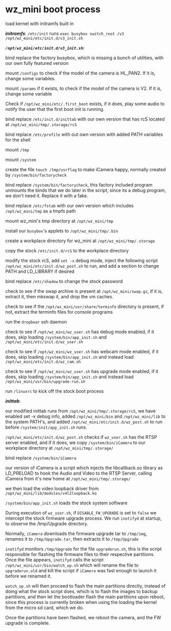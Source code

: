 # wz_mini boot process


load kernel with initramfs built in

***initramfs***: ```/etc/init``` runs ```exec busybox switch_root /v3 /opt/wz_mini/etc/init.d/v3_init.sh```

***```/opt/wz_mini/etc/init.d/v3_init.sh```:***

bind replace the factory busybox, which is missing a bunch of utilities, with our own fully featured version

mount ```/configs``` to check if the model of the camera is HL_PAN2.  If it is, change some variables.

mount ```/params``` if it exists, to check if the model of the camera is V2.  If it is, change some variable

Check if `/opt/wz_mini/etc/.first_boot` exists, if it does, play some audio to notify the user that the first boot init is running.

bind replace ```/etc/init.d/inittab``` with our own version that has rcS located at ```/opt/wz_mini/tmp/.storage/rcS```

bind replace ```/etc/profile``` with out own version with added PATH variables for the shell

mount ```/tmp```

mount ```/system```

create the file `touch /tmp/usrflag` to make iCamera happy, normally created by `/system/bin/factorycheck`

bind replace ```/system/bin/factorycheck```, this factory included program unmounts the binds that we do later in the script, since its a debug program, we don't need it.  Replace it with a fake.

bind replace ```/etc/fstab``` with our own version which includes ```/opt/wz_mini/tmp``` as a tmpfs path

mount wz_mini's tmp directory at ```/opt/wz_mini/tmp```

install our `busybox`'s applets to `/opt/wz_mini/tmp/.bin`

create a workplace directory for wz_mini at `/opt/wz_mini/tmp/.storage`

copy the stock ```/etc/init.d/rcS``` to the workplace directory

modify the stock rcS, add ```set -x``` debug mode, inject the following script ```/opt/wz_mini/etc/init.d/wz_post.sh``` to run, and add a section to change PATH and LD_LIBRARY if desired

bind replace ```/etc/shadow``` to change the stock password

check to see if the swap archive is present at ```/opt/wz_mini/swap.gz```, if it is, extract it, then mkswap it, and drop the vm caches.

check to see if the ```/opt/wz_mini/usr/share/terminfo``` directory is present, if not, extract the terminfo files for console programs

run the `dropbear` ssh daemon


check to see if ```/opt/wz_mini/wz_user.sh``` has debug mode enabled, if it does, skip loading ```/system/bin/app_init.sh``` and ```/opt/wz_mini/etc/init.d/wz_user.sh```

check to see if ```/opt/wz_mini/wz_user.sh``` has webcam mode enabled, if it does, skip loading ```/system/bin/app_init.sh``` and instead load  ```/opt/wz_mini/etc/init.d/wz_cam.sh```

check to see if ```/opt/wz_mini/wz_user.sh``` has upgrade mode enabled, if it does, skip loading ```/system/bin/app_init.sh``` and instead load  ```/opt/wz_mini/usr/bin/upgrade-run.sh```

run ```/linuxrc``` to kick off the stock boot process

***inittab***:

our modified inittab runs from ```/opt/wz_mini/tmp/.storage/rcS```, we have enabled set -x debug info, added ```/opt/wz_mini/bin``` and ```/opt/wz_mini/lib``` to the system PATH's, and added ```/opt/wz_mini/etc/init.d/wz_post.sh``` to run before ```/system/init/app_init.sh``` runs.

```/opt/wz_mini/etc/init.d/wz_post.sh``` checks if ```wz_user.sh``` has the RTSP server enabled, and if it does, we copy ```/system/bin/iCamera``` to our workplace directory at ```/opt/wz_mini/tmp/.storage/```

bind replace ```/system/bin/iCamera```

our version of iCamera is a script which injects the libcallback.so library as LD_PRELOAD to hook the Audio and Video to the RTSP Server, calling iCamera from it's new home at ```/opt/wz_mini/tmp/.storage/```

we then load the video loopback driver from ```/opt/wz_mini/lib/modules/v4l2loopback.ko```

```/system/bin/app_init.sh``` loads the stock system software

During execution of ```wz_user.sh```, if ```DISABLE_FW_UPGRADE``` is set to ```false``` we intercept the stock firmware upgrade process.  We run ```inotifyd``` at startup, to observe the /tmp/Upgrade directory.

Normally, ```iCamera``` downloads the firmware upgrade tar to ```/tmp/img```, renames it to ```/tmp/Upgrade.tar```, then extracts it to ```/tmp/Upgrade```

```inotifyd``` monitors ```/tmp/Upgrade``` for the file ```upgraderun.sh```, this is the script responsible for flashing the firmware files to their respective partitions.  Once the file appears, ```inotifyd``` calls the script ```/opt/wz_mini/usr/bin/watch_up.sh``` which will rename the file to ```upgraderun.old``` and kill the script if ```iCamera``` was fast enough to launch it before we renamed it.  

```watch_up.sh``` will then proceed to flash the main partitions directly, instead of doing what the stock script does, which is to flash the images to backup partitions, and then let the bootloader flash the main partitions upon reboot, since this process is currently broken when using the loading the kernel from the micro sd card, which we do.


Once the partitions have been flashed, we reboot the camera, and the FW upgrade is complete.
